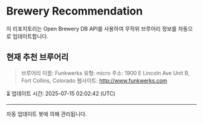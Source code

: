 # Brewery Recommendation

이 리포지토리는 Open Brewery DB API를 사용하여 무작위 브루어리 정보를 자동으로 업데이트합니다.

## 현재 추천 브루어리
> 브루어리 이름: Funkwerks
유형: micro
주소: 1900 E Lincoln Ave Unit B, Fort Collins, Colorado
웹사이트: http://www.funkwerks.com

⏳ 업데이트 시간: 2025-07-15 02:02:42 (UTC)

---
자동 업데이트 봇에 의해 관리됩니다.